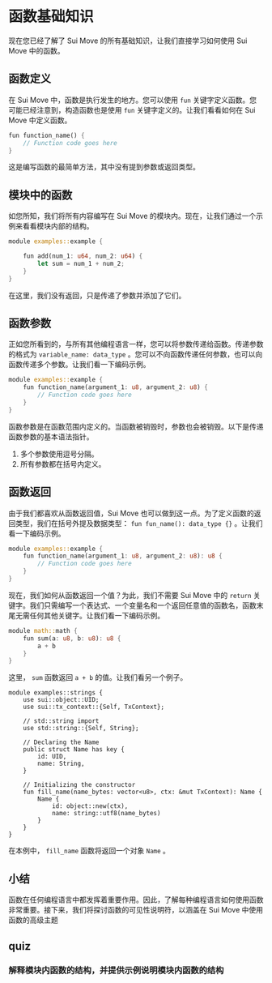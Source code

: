 #  函数基础知识

现在您已经了解了 Sui Move 的所有基础知识，让我们直接学习如何使用 Sui Move 中的函数。

##  函数定义

在 Sui Move 中，函数是执行发生的地方。您可以使用 `fun` 关键字定义函数。您可能已经注意到，构造函数也是使用 `fun` 关键字定义的。让我们看看如何在 Sui Move 中定义函数。

```rust
fun function_name() {
	// Function code goes here
}
```

这是编写函数的最简单方法，其中没有提到参数或返回类型。

##  模块中的函数

如您所知，我们将所有内容编写在 Sui Move 的模块内。现在，让我们通过一个示例来看看模块内部的结构。

```rust
module examples::example {

	fun add(num_1: u64, num_2: u64) {
		let sum = num_1 + num_2;
	}
}
```

在这里，我们没有返回，只是传递了参数并添加了它们。

##  函数参数

正如您所看到的，与所有其他编程语言一样，您可以将参数传递给函数。传递参数的格式为 `variable_name: data_type` 。您可以不向函数传递任何参数，也可以向函数传递多个参数。让我们看一下编码示例。

```rust
module examples::example {
	fun function_name(argument_1: u8, argument_2: u8) {
		// Function code goes here
	}
}
```

函数参数是在函数范围内定义的。当函数被销毁时，参数也会被销毁。以下是传递函数参数的基本语法指针。

1. 多个参数使用逗号分隔。
2. 所有参数都在括号内定义。

##  函数返回

由于我们都喜欢从函数返回值，Sui Move 也可以做到这一点。为了定义函数的返回类型，我们在括号外提及数据类型： `fun fun_name(): data_type {}` 。让我们看一下编码示例。

```rust
module examples::example {
	fun function_name(argument_1: u8, argument_2: u8): u8 {
		// Function code goes here
	}
}
```

现在，我们如何从函数返回一个值？为此，我们不需要 Sui Move 中的 `return` 关键字。我们只需编写一个表达式、一个变量名和一个返回任意值的函数名，函数末尾无需任何其他关键字。让我们看一下编码示例。

```rust
module math::math {
	fun sum(a: u8, b: u8): u8 {
		a + b
	}
}
```

这里， `sum` 函数返回 `a + b` 的值。让我们看另一个例子。

```move
module examples::strings {
	use sui::object::UID;
	use sui::tx_context::{Self, TxContext};

	// std::string import
	use std::string::{Self, String};
		
	// Declaring the Name
	public struct Name has key {
		id: UID,
		name: String,
	}

	// Initializing the constructor
	fun fill_name(name_bytes: vector<u8>, ctx: &mut TxContext): Name {
		Name {
			id: object::new(ctx),
			name: string::utf8(name_bytes)
		}
	}
}
```

在本例中， `fill_name` 函数将返回一个对象 `Name` 。

##  小结

函数在任何编程语言中都发挥着重要作用。因此，了解每种编程语言如何使用函数非常重要。接下来，我们将探讨函数的可见性说明符，以涵盖在 Sui Move 中使用函数的高级主题

## quiz

### 解释模块内函数的结构，并提供示例说明模块内函数的结构